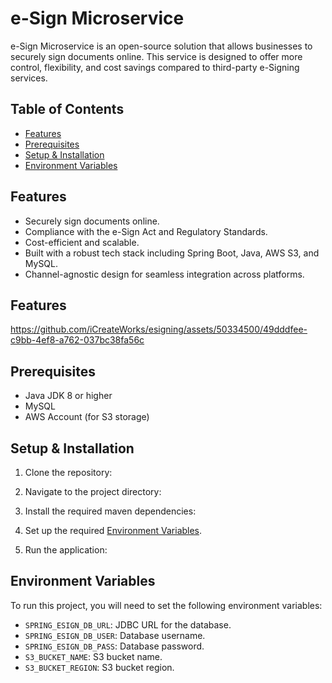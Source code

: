 # e-Sign Microservice

e-Sign Microservice is an open-source solution that allows businesses to securely sign documents online. This service is designed to offer more control, flexibility, and cost savings compared to third-party e-Signing services.

## Table of Contents

- [Features](#features)
- [Prerequisites](#prerequisites)
- [Setup & Installation](#setup--installation)
- [Environment Variables](#environment-variables)


## Features

- Securely sign documents online.
- Compliance with the e-Sign Act and Regulatory Standards.
- Cost-efficient and scalable.
- Built with a robust tech stack including Spring Boot, Java, AWS S3, and MySQL.
- Channel-agnostic design for seamless integration across platforms.

## Features
https://github.com/iCreateWorks/esigning/assets/50334500/49dddfee-c9bb-4ef8-a762-037bc38fa56c

## Prerequisites

- Java JDK 8 or higher
- MySQL
- AWS Account (for S3 storage)

## Setup & Installation

1. Clone the repository:

2. Navigate to the project directory:
 
3. Install the required maven dependencies:
   
4. Set up the required [Environment Variables](#environment-variables).

5. Run the application:
   
## Environment Variables

To run this project, you will need to set the following environment variables:

- `SPRING_ESIGN_DB_URL`: JDBC URL for the database.
- `SPRING_ESIGN_DB_USER`: Database username.
- `SPRING_ESIGN_DB_PASS`: Database password.
- `S3_BUCKET_NAME`: S3 bucket name.
- `S3_BUCKET_REGION`: S3 bucket region.

